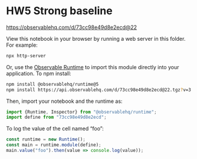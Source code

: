 # HW5 Strong baseline

https://observablehq.com/d/73cc98e49d8e2ecd@22

View this notebook in your browser by running a web server in this folder. For
example:

~~~sh
npx http-server
~~~

Or, use the [Observable Runtime](https://github.com/observablehq/runtime) to
import this module directly into your application. To npm install:

~~~sh
npm install @observablehq/runtime@5
npm install https://api.observablehq.com/d/73cc98e49d8e2ecd@22.tgz?v=3
~~~

Then, import your notebook and the runtime as:

~~~js
import {Runtime, Inspector} from "@observablehq/runtime";
import define from "73cc98e49d8e2ecd";
~~~

To log the value of the cell named “foo”:

~~~js
const runtime = new Runtime();
const main = runtime.module(define);
main.value("foo").then(value => console.log(value));
~~~
